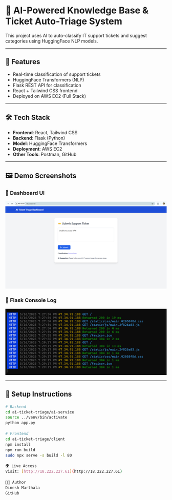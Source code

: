 # 🧠 AI-Powered Knowledge Base & Ticket Auto-Triage System

This project uses AI to auto-classify IT support tickets and suggest categories using HuggingFace NLP models.

---

## 🚀 Features

- Real-time classification of support tickets
- HuggingFace Transformers (NLP)
- Flask REST API for classification
- React + Tailwind CSS frontend
- Deployed on AWS EC2 (Full Stack)

---

## 🛠️ Tech Stack

- **Frontend**: React, Tailwind CSS
- **Backend**: Flask (Python)
- **Model**: HuggingFace Transformers
- **Deployment**: AWS EC2
- **Other Tools**: Postman, GitHub

---

## 🖼️ Demo Screenshots

### 🎯 Dashboard UI  
[![Dashboard](screenshots/react%20dashboard%20demo.png)](screenshots/react%20dashboard%20demo.png)

### 🔧 Flask Console Log  
[![Console](screenshots/flask%20console%20post%20request.png)](screenshots/flask%20console%20post%20request.png)

---

## 🔧 Setup Instructions

```bash
# Backend
cd ai-ticket-triage/ai-service
source ../venv/bin/activate
python app.py

# Frontend
cd ai-ticket-triage/client
npm install
npm run build
sudo npx serve -s build -l 80

🌍 Live Access
Visit: [http://18.222.227.61](http://18.222.227.61)

👨‍💻 Author
Dinesh Marthala
GitHub
